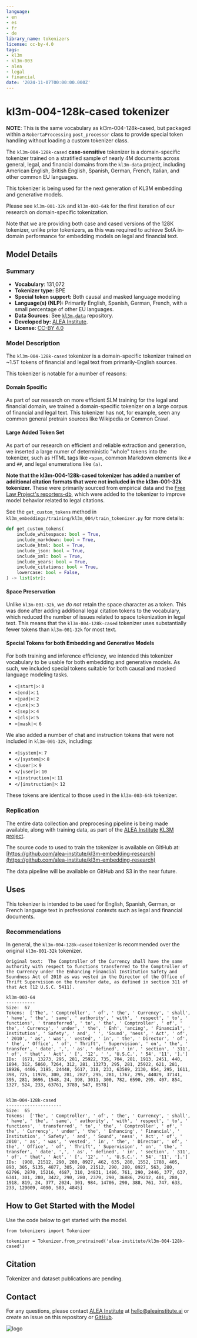 ```yaml
---
language:
- en
- es
- fr
- de
library_name: tokenizers
license: cc-by-4.0
tags:
- kl3m
- kl3m-003
- alea
- legal
- financial
date: '2024-11-07T00:00:00.000Z'
---
```


# kl3m-004-128k-cased tokenizer

**NOTE**: This is the same vocabulary as kl3m-004-128k-cased, but packaged within a `RobertaProcessing` `post_processor` class 
to provide special token handling without loading a custom tokenizer class.

The `kl3m-004-128k-cased` **case-sensitive** tokenizer is a domain-specific tokenizer trained on a stratified sample of nearly 4M 
documents across general, legal, and financial domains from the `kl3m-data` project, including American English,
British English, Spanish, German, French, Italian, and other common EU languages.  

This tokenizer is being used for the next generation of KL3M embedding and generative models.

Please see `kl3m-001-32k` and `kl3m-003-64k` for the first iteration of our research on domain-specific tokenization.

Note that we are providing both case and cased versions of the 128K tokenizer, unlike prior tokenizers, as this was
required to achieve SotA in-domain performance for embedding models on legal and financial text.

## Model Details


### Summary

- **Vocabulary**: 131,072
- **Tokenizer type:** BPE
- **Special token support:** Both causal and masked language modeling
- **Language(s) (NLP):** Primarily English, Spanish, German, French, with a small percentage of other EU languages.
- **Data Sources**: See [`kl3m-data`](https://github.com/alea-institute/kl3m-data) repository.
- **Developed by:** [ALEA Institute](https://aleainstitute.ai).
- **License:** [CC-BY 4.0](https://creativecommons.org/licenses/by/4.0/)


### Model Description

The `kl3m-004-128k-cased` tokenizer is a domain-specific tokenizer trained on ~1.5T tokens of financial and legal text from primarily-English sources.

This tokenizer is notable for a number of reasons:

#### Domain Specific

As part of our research on more efficient SLM training for the legal and financial domain, we
trained a domain-specific tokenizer on a large corpus of financial and legal text. This tokenizer
has not, for example, seen any common general pretrain sources like Wikipedia or Common Crawl.

#### Large Added Token Set

As part of our research on efficient and reliable extraction and generation, we inserted
a large numer of deterministic "whole" tokens into the tokenizer, such as HTML tags
like `<span`, common Markdown elements like `#` and `##`, and legal enumerations like `(a)`.

**Note that the kl3m-004-128k-cased tokenizer has added a number of additional citation formats that were not 
included in the kl3m-001-32k tokenizer.**  These were primarily sourced from empirical data and
the [Free Law Project's reporters-db](https://raw.githubusercontent.com/freelawproject/reporters-db/main/reporters_db/data/),
which were added to the tokenizer to improve model behavior related to legal citations.

See the `get_custom_tokens` method in `kl3m_embeddings/training/kl3m_004/train_tokenizer.py` for
more details:

```python
def get_custom_tokens(
    include_whitespace: bool = True,
    include_markdown: bool = True,
    include_html: bool = True,
    include_json: bool = True,
    include_xml: bool = True,
    include_years: bool = True,
    include_citations: bool = True,
    lowercase: bool = False,
) -> list[str]:
```

#### Space Preservation

Unlike `kl3m-001-32k`, we *do not* retain the space character as a token.  This was done after adding additional legal
citation tokens to the vocabulary, which reduced the number of issues related to space tokenization in legal text.  This
means that the `kl3m-004-128k-cased` tokenizer uses substantially fewer tokens than `kl3m-001-32k` for most text.

#### Special Tokens for both Embedding and Generative Models

For both training and inference efficiency, we intended this tokenizer vocabulary to be
usable for both embedding and generative models. As such, we included special tokens
suitable for both causal and masked language modeling tasks.

* `<|start|>`: `0`
* `<|end|>`: `1`
* `<|pad|>`: `2`
* `<|unk|>`: `3`
* `<|sep|>`: `4`
* `<|cls|>`: `5`
* `<|mask|>`: `6`

We also added a number of chat and instruction tokens that were not included in `kl3m-001-32k`, including:

* `<|system|>`: `7`
* `</|system|>`: `8`
* `<|user|>`: `9`
* `</|user|>`: `10`
* `<|instruction|>`: `11`
* `</|instruction|>`: `12`

These tokens are identical to those used in the `kl3m-003-64k` tokenizer. 

### Replication

The entire data collection and preprocesing pipeline is being made available, along with
training data, as part of the [ALEA Institute](https://aleainstitute.ai) [KL3M project](https://aleainstitute.ai/work/kl3m/).

The source code to used to train the tokenizer is available on GitHub at:
[https://github.com/alea-institute/kl3m-embedding-research](https://github.com/alea-institute/kl3m-embedding-research)

The data pipeline will be available on GitHub and S3 in the near future.

## Uses

This tokenizer is intended to be used for English, Spanish, German, or French language text in professional contexts
such as legal and financial documents.

### Recommendations

In general, the `kl3m-004-128k-cased` tokenizer is recommended over the original `kl3m-001-32k` tokenizer.

```text
Original text:  The Comptroller of the Currency shall have the same authority with respect to functions transferred to the Comptroller of the Currency under the Enhancing Financial Institution Safety and Soundness Act of 2010 as was vested in the Director of the Office of Thrift Supervision on the transfer date, as defined in section 311 of that Act [12 U.S.C. 5411].

kl3m-003-64
-----------
Size:  67
Tokens:  ['The', ' Comptroller', ' of', ' the', ' Currency', ' shall', ' have', ' the', ' same', ' authority', ' with', ' respect', ' to', ' functions', ' transferred', ' to', ' the', ' Comptroller', ' of', ' the', ' Currency', ' under', ' the', ' Enh', 'ancing', ' Financial', ' Institution', ' Safety', ' and', ' ', 'Sound', 'ness', ' Act', ' of', ' 2010', ' as', ' was', ' vested', ' in', ' the', ' Director', ' of', ' the', ' Office', ' of', ' Thrift', ' Supervision', ' on', ' the', ' transfer', ' date', ',', ' as', ' defined', ' in', ' section', ' 311', ' of', ' that', ' Act', ' [', '12', ' ', 'U.S.C.', ' 54', '11', '].']
IDs:  [671, 13273, 295, 281, 25922, 735, 704, 281, 1913, 2451, 440, 1894, 312, 5860, 7264, 312, 281, 13273, 295, 281, 25922, 621, 281, 18926, 4406, 3195, 24448, 5617, 310, 233, 63589, 2130, 854, 295, 1611, 398, 725, 11978, 300, 281, 2827, 295, 281, 1767, 295, 44029, 37141, 395, 281, 3696, 1548, 24, 398, 3011, 300, 782, 6590, 295, 407, 854, 1327, 524, 233, 63761, 3789, 547, 8578]


kl3m-004-128k-cased
---------------------
Size:  65
Tokens:  ['The', ' Comptroller', ' of', ' the', ' Currency', ' shall', ' have', ' the', ' same', ' authority', ' with', ' respect', ' to', ' functions', ' transferred', ' to', ' the', ' Comptroller', ' of', ' the', ' Currency', ' under', ' the', ' Enhancing', ' Financial', ' Institution', ' Safety', ' and', ' Sound', 'ness', ' Act', ' of', ' 2010', ' as', ' was', ' vested', ' in', ' the', ' Director', ' of', ' the', ' Office', ' of', ' Thrift', ' Supervision', ' on', ' the', ' transfer', ' date', ',', ' as', ' defined', ' in', ' section', ' 311', ' of', ' that', ' Act', ' [', '12', ' ', 'U.S.C.', ' 54', '11', '].']
IDs:  [908, 21512, 290, 280, 8927, 462, 635, 280, 1552, 1788, 405, 893, 305, 5135, 4877, 305, 280, 21512, 290, 280, 8927, 563, 280, 62796, 2870, 15216, 4687, 310, 24831, 1486, 761, 290, 2446, 377, 637, 6341, 301, 280, 3422, 290, 280, 2379, 290, 36886, 29212, 401, 280, 1918, 819, 24, 377, 2024, 301, 984, 14706, 290, 388, 761, 747, 633, 233, 129009, 4090, 583, 4845]
```

## How to Get Started with the Model

Use the code below to get started with the model.

```
from tokenizers import Tokenizer

tokenizer = Tokenizer.from_pretrained('alea-institute/kl3m-004-128k-cased')
```

## Citation

Tokenizer and dataset publications are pending.

## Contact

For any questions, please contact [ALEA Institute](https://aleainstitute.ai) at [hello@aleainstitute.ai](mailto:hello@aleainstitute.ai) or
create an issue on this repository or [GitHub](https://github.com/alea-institute/kl3m-embedding-research).

![logo](https://aleainstitute.ai/images/alea-logo-ascii-1x1.png)
